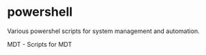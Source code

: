 # powershell
Various powershel scripts for system management and automation.

MDT - Scripts for MDT 

